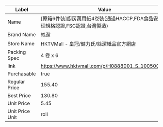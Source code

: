 | Label           | Value                                             |
| --------------- | ------------------------------------------------- |
| Name            | [原箱6件裝]廚房萬用紙4卷裝(通過HACCP,FDA食品安全管理規格認證,FSC認證,台灣製造) |
| Brand Name      | 絲潔                                                |
| Store Name      | HKTVMall - 皇冠/健力氏/絲潔紙品官方網店                        |
| Packing Spec    | 4 卷 x 6                                           |
| link            | https://www.hktvmall.com/p/H0888001_S_10050060E   |
| Purchasable     | true                                              |
| Regular Price   | 155.40                                            |
| Best Price      | 130.80                                            |
| Unit Price      | 5.45                                              |
| Unit Price Unit | roll                                              |
